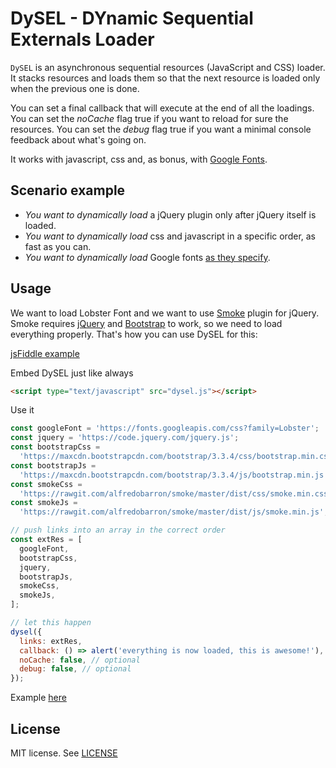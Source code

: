 # DySEL - DYnamic Sequential Externals Loader

`DySEL` is an asynchronous sequential resources (JavaScript and CSS) loader.
It stacks resources and loads them so that the next resource is loaded only when the previous one is done.

You can set a final callback that will execute at the end of all the loadings.
You can set the _noCache_ flag true if you want to reload for sure the resources.
You can set the _debug_ flag true if you want a minimal console feedback about what's going on.

It works with javascript, css and, as bonus, with [Google Fonts](https://www.google.com/fonts).

## Scenario example

- _You want to dynamically load_ a jQuery plugin only after jQuery itself is loaded.
- _You want to dynamically load_ css and javascript in a specific order, as fast as you can.
- _You want to dynamically load_ Google fonts [as they specify](https://developers.google.com/fonts/docs/getting_started#Overview).

## Usage

We want to load Lobster Font and we want to use [Smoke](http://alfredobarron.github.io/smoke/#/) plugin for jQuery.
Smoke requires [jQuery](http://jquery.com/) and [Bootstrap](http://getbootstrap.com/) to work, so we need to load everything properly.
That's how you can use DySEL for this:

[jsFiddle example](https://jsfiddle.net/sunrising/qk0ybtnb/)

Embed DySEL just like always

```html
<script type="text/javascript" src="dysel.js"></script>
```

Use it

```js
const googleFont = 'https://fonts.googleapis.com/css?family=Lobster';
const jquery = 'https://code.jquery.com/jquery.js';
const bootstrapCss =
  'https://maxcdn.bootstrapcdn.com/bootstrap/3.3.4/css/bootstrap.min.css';
const bootstrapJs =
  'https://maxcdn.bootstrapcdn.com/bootstrap/3.3.4/js/bootstrap.min.js';
const smokeCss =
  'https://rawgit.com/alfredobarron/smoke/master/dist/css/smoke.min.css';
const smokeJs =
  'https://rawgit.com/alfredobarron/smoke/master/dist/js/smoke.min.js';

// push links into an array in the correct order
const extRes = [
  googleFont,
  bootstrapCss,
  jquery,
  bootstrapJs,
  smokeCss,
  smokeJs,
];

// let this happen
dysel({
  links: extRes,
  callback: () => alert('everything is now loaded, this is awesome!'), // optional
  noCache: false, // optional
  debug: false, // optional
});
```

Example [here](./example/index.html)

## License

MIT license. See [LICENSE](./LICENSE)
